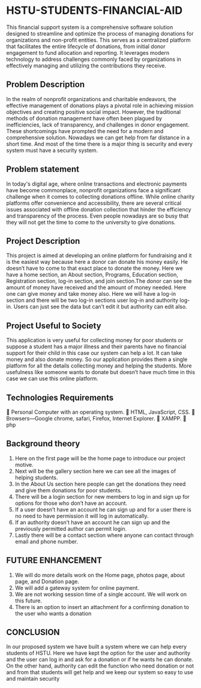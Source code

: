 # HSTU-STUDENTS-FINANCIAL-AID
This financial support system is a comprehensive software solution designed to streamline and 
optimize the process of managing donations for organizations and non-profit entities. 
This serves as a centralized platform that facilitates the entire lifecycle of donations, from initial donor engagement to fund allocation and reporting. It leverages modern technology to address challenges commonly faced by organizations in effectively managing and
utilizing the contributions they receive.

## Problem Description
In the realm of nonprofit organizations and charitable endeavors, the effective management 
of donations plays a pivotal role in achieving mission objectives and creating positive
social impact. However, the traditional methods of donation management have often been
plagued by inefficiencies, lack of transparency, and challenges in donor engagement. These
shortcomings have prompted the need for a modern and comprehensive solution.
Nowadays we can get help from far distance in a short time. And most of the time there is
a major thing is security and every system must have a security system.

## Problem statement
In today's digital age, where online transactions and electronic payments have become
commonplace, nonprofit organizations face a significant challenge when it comes to
collecting donations offline. While online charity platforms offer convenience and
accessibility, there are several critical issues associated with offline donation collection
that hinder the efficiency and transparency of the process. Even people nowadays are so
busy that they will not get the time to come to the university to give donations.
## Project Description
This project is aimed at developing an online platform for fundraising and it is the easiest
way because here a donor can donate his money easily. He doesn’t have to come to that exact
place to donate the money. Here we have a home section, an About section, Programs,
Education section, Registration section, log-in section, and join section.The donor can see
the amount of money have received and the amount of money needed. Here one can give
money and take money also. Here we will have a log-in section and there will be two log-in sections user log-in and authority log-in. Users can just see the data but can’t edit it but
authority can edit also.
## Project Useful to Society
This application is very useful for collecting money for poor students or suppose a
student has a major illness and their parents have no financial support for their child in
this case our system can help a lot. It can take money and also donate money. So our
application provides them a single platform for all the details collecting money and
helping the students. More usefulness like someone wants to donate but doesn’t
have much time in this case we can use this online platform.

## Technologies Requirements
 Personal Computer with an operating system.
 HTML, JavaScript, CSS.
 Browsers—Google chrome, safari, Firefox, Internet Explorer.
 XAMPP.
 php
## Background theory
1. Here on the first page will be the home page to introduce our project motive.
2. Next will be the gallery section here we can see all the images of helping
students.
3. In the About Us section here people can get the donations they need and
give them donations for poor students.
4. There will be a login section for new members to log in and sign up for
options for those who don’t have an account.
5. If a user doesn’t have an account he can sign up and for a user there is no
need to have permission it will log in automatically.
6. If an authority doesn’t have an account he can sign up and the previously
permitted author can permit login.
7. Lastly there will be a contact section where anyone can contact through
email and phone number.

## FUTURE ENHANCEMENT
1. We will do more details work on the Home page, photos page, about page, and Donation
page.
2. We will add a gateway system for online payment.
3. We are not working session time of a single account. We will work on this future.
4. There is an option to insert an attachment for a confirming donation to the user who wants
a donation

## CONCLUSION
In our proposed system we have built a system where we can help every students of HSTU.
Here we have kept the option for the user and authority and the user can log in and ask for a donation
or if he wants he can donate. On the other hand, authority can edit the function who
need donation or not and from that students will get help and we keep our system
so easy to use and maintain security
